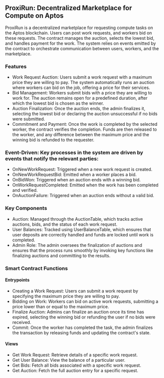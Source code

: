 ## ProxiRun: Decentralized Marketplace for Compute on Aptos
ProxiRun is a decentralized marketplace for requesting compute tasks on the Aptos blockchain. Users can post work requests, and workers bid on these requests. The contract manages the auction, selects the lowest bid, and handles payment for the work. The system relies on events emitted by the contract to orchestrate communication between users, workers, and the marketplace.

### Features
- Work Request Auction: Users submit a work request with a maximum price they are willing to pay. The system automatically runs an auction where workers can bid on the job, offering a price for their services.
- Bid Management: Workers submit bids with a price they are willing to work for. The auction remains open for a predefined duration, after which the lowest bid is chosen as the winner.
- Auction Finalization: Once the auction ends, the admin finalizes it, selecting the lowest bid or declaring the auction unsuccessful if no bids were submitted.
- Commitment and Payment: Once the work is completed by the selected worker, the contract verifies the completion. Funds are then released to the worker, and any difference between the maximum price and the winning bid is refunded to the requester.

### Event-Driven: Key processes in the system are driven by events that notify the relevant parties:
- OnNewWorkRequest: Triggered when a new work request is created.
- OnNewWorkRequestBid: Emitted when a worker places a bid.
- OnBidWon: Triggered when an auction ends with a winning bid.
- OnWorkRequestCompleted: Emitted when the work has been completed and verified.
- OnAuctionFailure: Triggered when an auction ends without a valid bid.

### Key Components
- Auction: Managed through the AuctionTable, which tracks active auctions, bids, and the status of each work request.
- User Balances: Tracked using UserBalanceTable, which ensures that user deposits are correctly handled and funds are locked until work is completed.
- Admin Role: The admin oversees the finalization of auctions and ensures that the process runs smoothly by invoking key functions like finalizing auctions and committing to the results.

### Smart Contract Functions

#### Entrypoints
- Creating a Work Request: Users can submit a work request by specifying the maximum price they are willing to pay.
- Bidding on Work: Workers can bid on active work requests, submitting a price lower than or equal to the maximum price.
- Finalize Auction: Admins can finalize an auction once its time has expired, selecting the winning bid or refunding the user if no bids were received.
- Commit: Once the worker has completed the task, the admin finalizes the transaction by releasing funds and updating the contract's state.

#### Views
- Get Work Request: Retrieve details of a specific work request.
- Get User Balance: View the balance of a particular user.
- Get Bids: Fetch all bids associated with a specific work request.
- Get Auction: Fetch the full auction entry for a specific request.